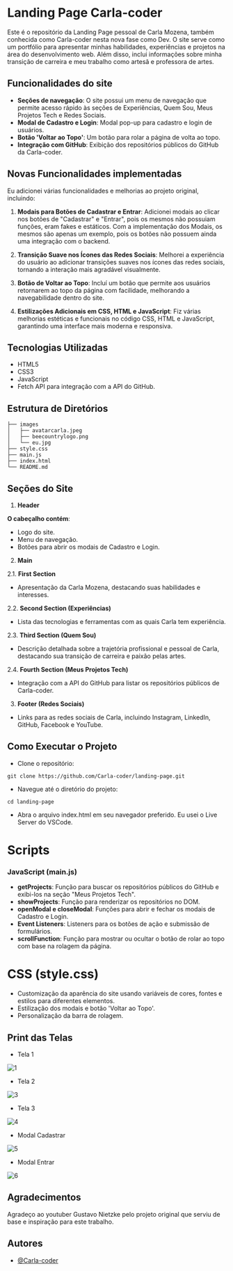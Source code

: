 # Landing Page  Carla-coder

Este é o repositório da Landing Page pessoal de Carla Mozena, também conhecida como Carla-coder nesta nova fase como Dev. O site serve como um portfólio para apresentar minhas habilidades, experiências e projetos na área do desenvolvimento web. Além disso, inclui informações sobre minha transição de carreira e meu trabalho como artesã e professora de artes.

## Funcionalidades do site

- **Seções de navegação**: O site possui um menu de navegação que permite acesso rápido às seções de Experiências, Quem Sou, Meus Projetos Tech e Redes Sociais.
- **Modal de Cadastro e Login**: Modal pop-up para cadastro e login de usuários.
- **Botão 'Voltar ao Topo'**: Um botão para rolar a página de volta ao topo.
- **Integração com GitHub**: Exibição dos repositórios públicos do GitHub da Carla-coder.

## Novas Funcionalidades implementadas

Eu  adicionei várias funcionalidades e melhorias ao projeto original, incluindo:

1. **Modais para Botões de Cadastrar e Entrar**: Adicionei modais ao clicar nos botões de "Cadastrar" e "Entrar", pois os mesmos não possuiam funções, eram fakes e estáticos. Com a implementação dos Modais, os mesmos são apenas um exemplo, pois os botões não possuem ainda uma integração com o backend. 

2. **Transição Suave nos Ícones das Redes Sociais**: Melhorei a experiência do usuário ao adicionar transições suaves nos ícones das redes sociais, tornando a interação mais agradável visualmente.

3. **Botão de Voltar ao Topo**: Incluí um botão que permite aos usuários retornarem ao topo da página com facilidade, melhorando a navegabilidade dentro do site.

4. **Estilizações Adicionais em CSS, HTML e JavaScript**: Fiz várias melhorias estéticas e funcionais no código CSS, HTML e JavaScript, garantindo uma interface mais moderna e responsiva.

## Tecnologias Utilizadas

- HTML5
- CSS3
- JavaScript
- Fetch API para integração com a API do GitHub.
## Estrutura de Diretórios

```
├── images
│   ├── avatarcarla.jpeg
│   ├── beecountrylogo.png
│   └── eu.jpg
├── style.css
├── main.js
├── index.html
└── README.md

```
## Seções do Site

1. **Header**

**O cabeçalho contém**:

- Logo do site.
- Menu de navegação.
- Botões para abrir os modais de Cadastro e Login.

2. **Main**

2.1. **First Section**
- Apresentação da Carla Mozena, destacando suas habilidades e interesses.

2.2. **Second Section (Experiências)**
- Lista das tecnologias e ferramentas com as quais Carla tem experiência.

2.3. **Third Section (Quem Sou)**
- Descrição detalhada sobre a trajetória profissional e pessoal de Carla, destacando sua transição de carreira e paixão pelas artes.

2.4. **Fourth Section (Meus Projetos Tech)**
- Integração com a API do GitHub para listar os repositórios públicos de Carla-coder.

3. **Footer (Redes Sociais)**

- Links para as redes sociais de Carla, incluindo Instagram, LinkedIn, GitHub, Facebook e YouTube.
## Como Executar o Projeto

- Clone o repositório:

```
git clone https://github.com/Carla-coder/landing-page.git
```

- Navegue até o diretório do projeto:

```
cd landing-page
```

- Abra o arquivo index.html em seu navegador preferido. Eu usei o Live Server do VSCode.

# Scripts

### JavaScript (main.js)

- **getProjects**: Função para buscar os repositórios públicos do GitHub e exibi-los na seção "Meus Projetos Tech".
- **showProjects**: Função para renderizar os repositórios no DOM.
- **openModal e closeModal**: Funções para abrir e fechar os modais de Cadastro e Login.
- **Event Listeners**: Listeners para os botões de ação e submissão de formulários.
- **scrollFunction**: Função para mostrar ou ocultar o botão de rolar ao topo com base na rolagem da página.

# CSS (style.css)

- Customização da aparência do site usando variáveis de cores, fontes e estilos para diferentes elementos.
- Estilização dos modais e botão 'Voltar ao Topo'.
- Personalização da barra de rolagem.

## Print das Telas

- Tela 1
  
![1](https://github.com/Carla-coder/senai2024/assets/128012862/29e57677-33a6-44a5-b764-5e926e5d2f0f)

- Tela 2
  
![3](https://github.com/Carla-coder/senai2024/assets/128012862/a845353c-d159-4b3f-b7fc-33be6d1992b0)

- Tela 3

![4](https://github.com/Carla-coder/senai2024/assets/128012862/8d578cd0-7194-46ce-8628-f13410f267d4)

- Modal Cadastrar
  
![5](https://github.com/Carla-coder/senai2024/assets/128012862/67ff5fef-e6d5-4138-bf04-afe4f9a244ff)

- Modal Entrar

![6](https://github.com/Carla-coder/senai2024/assets/128012862/fd53d571-8ec1-477b-95b5-86cde89a1989)

## Agradecimentos

Agradeço ao youtuber Gustavo Nietzke pelo projeto original que serviu de base e inspiração para este trabalho.

## Autores

- [@Carla-coder](https://www.github.com/Carla-coder)

